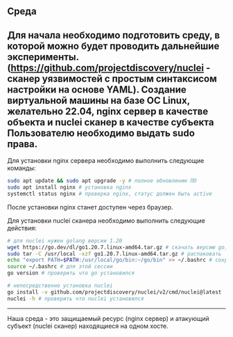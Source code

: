 ## Среда
Для начала необходимо подготовить среду, в которой можно будет проводить дальнейшие эксперименты. 
(https://github.com/projectdiscovery/nuclei - сканер уязвимостей с простым синтаксисом настройки на основе YAML).
Создание виртуальной машины на базе ОС Linux, желательно 22.04, nginx сервер в качестве объекта и nuclei сканер в качестве субъекта
Пользователю необходимо выдать sudo права.
---

Для установки nginx сервера необходимо выполнить следующие команды:
```bash
sudo apt update && sudo apt upgrade -y # полное обновление ПО
sudo apt install nginx # установка nginx
systemctl status nginx # проверка nginx, статус должен быть active
```
После установки nginx станет доступен через браузер.

Для установки nuclei сканера необходимо выполнить следующие действия:
```bash
# для nuclei нужен golang версии 1.20
wget https://go.dev/dl/go1.20.7.linux-amd64.tar.gz # скачать версию go, оптимальную для nuclei
sudo tar -C /usr/local -xzf go1.20.7.linux-amd64.tar.gz # распаковать
echo "export PATH=$PATH:/usr/local/go/bin:~/go/bin" >> ~/.bashrc # сохранить путь к go для всех последующих сессий
source ~/.bashrc # для этой сессии
go version # проверить что go установился

# непосредственно установка nuclei
go install -v github.com/projectdiscovery/nuclei/v2/cmd/nuclei@latest
nuclei -h # проверить что nuclei установился
```
---
Наша среда - это защищаемый ресурс (nginx сервер) и атакующий субъект (nuclei сканер) находящиеся на одном хосте.

##
